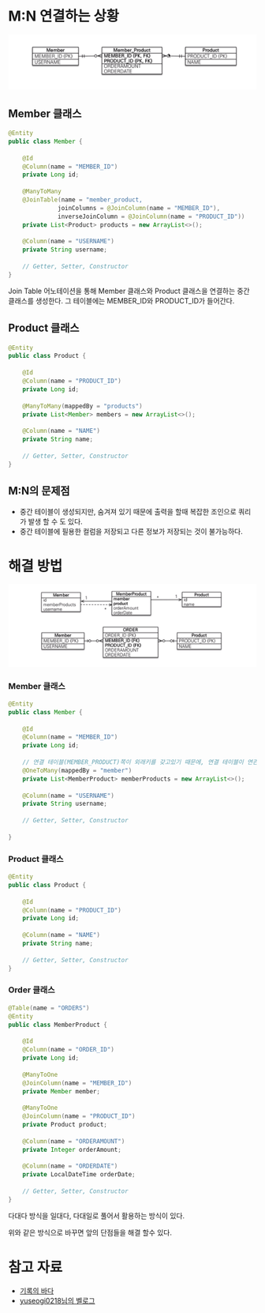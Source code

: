 # M:N 연결하는 상황

![jpa_n_m_relationship.png](img/jpa_n_m_relationship.png)

## Member 클래스

```java
@Entity
public class Member {

	@Id
    @Column(name = "MEMBER_ID")
    private Long id;

    @ManyToMany
    @JoinTable(name = "member_product,
    		  joinColumns = @JoinColumn(name = "MEMBER_ID"),
              inverseJoinColumn = @JoinColumn(name = "PRODUCT_ID"))
    private List<Product> products = new ArrayList<>();

    @Column(name = "USERNAME")
    private String username;

	// Getter, Setter, Constructor
}
```

Join Table 어노테이션을 통해 Member 클래스와 Product 클래스을 연결하는 중간 클래스를 생성한다. 그 테이블에는 MEMBER_ID와 PRODUCT_ID가 들어간다.

## Product 클래스

```java
@Entity
public class Product {

    @Id
    @Column(name = "PRODUCT_ID")
    private Long id;

    @ManyToMany(mappedBy = "products")
    private List<Member> members = new ArrayList<>();

    @Column(name = "NAME")
    private String name;

    // Getter, Setter, Constructor
}
```

## M:N의 문제점

- 중간 테이블이 생성되지만, 숨겨져 있기 때문에 출력을 할때 복잡한 조인으로 쿼리가 발생 할 수 도 있다.
- 중간 테이블에 필용한 컬럼을 저장되고 다른 정보가 저장되는 것이 불가능하다.

# 해결 방법

![jpa_n_m_problem_solve.png](img/jpa_n_m_problem_solve.png)

### Member 클래스

```java
@Entity
public class Member {

    @Id
    @Column(name = "MEMBER_ID")
    private Long id;

	// 연결 테이블(MEMBER_PRODUCT)쪽이 외래키를 갖고있기 때문에, 연결 테이블이 연관관계의 주인이다.
    @OneToMany(mappedBy = "member")
    private List<MemberProduct> memberProducts = new ArrayList<>();

    @Column(name = "USERNAME")
    private String username;

    // Getter, Setter, Constructor

}
```

### Product 클래스

```java
@Entity
public class Product {

    @Id
    @Column(name = "PRODUCT_ID")
    private Long id;

    @Column(name = "NAME")
    private String name;

    // Getter, Setter, Constructor
}
```

### Order 클래스

```java
@Table(name = "ORDERS")
@Entity
public class MemberProduct {

    @Id
    @Column(name = "ORDER_ID")
    private Long id;

    @ManyToOne
    @JoinColumn(name = "MEMBER_ID")
    private Member member;

    @ManyToOne
    @JoinColumn(name = "PRODUCT_ID")
    private Product product;

    @Column(name = "ORDERAMOUNT")
    private Integer orderAmount;

    @Column(name = "ORDERDATE")
    private LocalDateTime orderDate;

    // Getter, Setter, Constructor
}
```

다대다 방식을 일대다, 다대일로 풀어서 활용하는 방식이 있다.

위와 같은 방식으로 바꾸면 앞의 단점들을 해결 할수 있다.

# 참고 자료

- [기록의 바다](https://gilssang97.tistory.com/46#%EC%A0%95%EB%A6%AC)
- [yuseogi0218님의 벨로그](https://velog.io/@yuseogi0218/JPA-%EB%8B%A4%EB%8C%80%EB%8B%A4-%EC%97%B0%EA%B4%80%EA%B4%80%EA%B3%84#manytomany-%EC%9D%98-%ED%95%9C%EA%B3%84-%EA%B7%B9%EB%B3%B5)